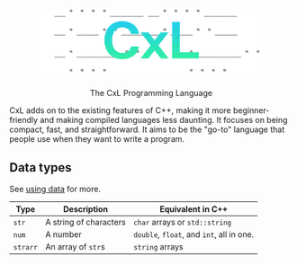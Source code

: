 <div align="center">

  # <img src="https://raw.githubusercontent.com/aarikpokras/CxL/refs/heads/master/images/hero-tpn.png" alt="CxL" width="400" />

  The CxL Programming Language
</div>


CxL adds on to the existing features of C++, making it more beginner-friendly and making compiled languages less daunting. It focuses on being compact, fast, and straightforward. It aims to be the "go-to" language that people use when they want to write a program.

## Data types
See [using data](https://github.com/aarikpokras/CxL/wiki/Data#using-data) for more.

|Type|Description|Equivalent in C++|
|--|--|--|
|`str`|A string of characters|`char` arrays or `std::string`|
|`num`|A number|`double`, `float`, and `int`, all in one.|
|`strarr`|An array of `str`s|`string` arrays|
